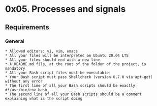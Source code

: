 # **0x05. Processes and signals**
## **Requirements**
### **General**
	* Allowed editors: vi, vim, emacs
	* All your files will be interpreted on Ubuntu 20.04 LTS
	* All your files should end with a new line
	* A README.md file, at the root of the folder of the project, is mandatory
	* All your Bash script files must be executable
	* Your Bash script must pass Shellcheck (version 0.7.0 via apt-get) without any error
	* The first line of all your Bash scripts should be exactly #!/usr/bin/env bash
	* The second line of all your Bash scripts should be a comment explaining what is the script doing
